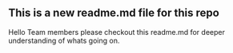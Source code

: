 ## This is a new readme.md file for this repo
  Hello Team members please checkout this readme.md for deeper understanding of whats going on.
